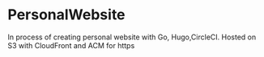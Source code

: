 # PersonalWebsite

In process of creating personal website with Go, Hugo,CircleCI.
Hosted on S3 with CloudFront and ACM for https
